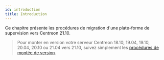 ```yaml
---
id: introduction
title: Introduction
---
```


Ce chapitre présente les procédures de migration d'une plate-forme de
supervision vers Centreon 21.10.

> Pour monter en version votre serveur Centreon 18.10, 19.04, 19.10, 20.04, 20.10 ou 21.04
> vers 21.10, suivez simplement les [procédures de montée de
> version](../upgrade/introduction).
